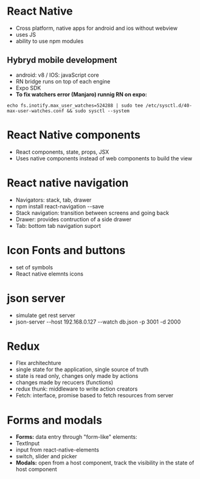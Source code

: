 # React Native
- Cross platform, native apps for android and ios without webview
- uses JS
- ability to use npm modules
## Hybryd mobile development
- android: v8 / IOS: javaScript core
- RN bridge runs on top of each engine
- Expo SDK
- **To fix watchers error (Manjaro) runnig RN on expo:**
```shell
echo fs.inotify.max_user_watches=524288 | sudo tee /etc/sysctl.d/40-max-user-watches.conf && sudo sysctl --system
```
# React Native components
- React components, state, props, JSX
- Uses native components instead of web components to build the view
# React native navigation
- Navigators: stack, tab, drawer
- npm install react-navigation --save
- Stack navigation: transition between screens and going back
- Drawer: provides contruction of a side drawer
- Tab: bottom tab navigation suport
# Icon Fonts and buttons
- set of symbols
- React native elemnts icons
# json server
- simulate get rest server
- json-server --host 192.168.0.127 --watch db.json -p 3001 -d 2000
# Redux
- Flex architechture
- single state for the application, single source of truth
- state is read only, changes only made by actions
- changes made by recucers (functions)
- redux thunk: middleware to write action creators
- Fetch: interface, promise based to fetch resources from server
# Forms and modals
- **Forms:** data entry through "form-like" elements:
 - TextInput
 - input from react-native-elements
 - switch, slider and picker
- **Modals:** open from a host component, track the visibility in the state of host component
 


